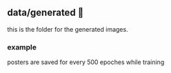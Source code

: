 ## data/generated 🎉

this is the folder for the generated images.

### example

posters are saved for every 500 epoches while training